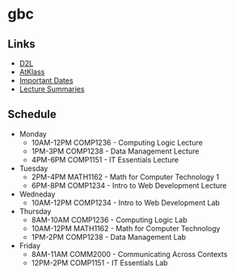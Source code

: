 # gbc
## Links
- [D2L](https://learn.georgebrown.ca)
- [AtKlass](https://app.atklass.com)
- [Important Dates](https://www.georgebrown.ca/current-students/important-dates?term=27246&category=131)
- [Lecture Summaries](comp1238.md)

## Schedule
- Monday
  - 10AM-12PM COMP1236 - Computing Logic Lecture
  - 1PM-3PM COMP1238 - Data Management Lecture
  - 4PM-6PM COMP1151 - IT Essentials Lecture
- Tuesday
  - 2PM-4PM MATH1162 - Math for Computer Technology 1
  - 6PM-8PM COMP1234 - Intro to Web Development Lecture
- Wedneday
  - 10AM-12PM COMP1234 - Intro to Web Development Lab
- Thursday
  - 8AM-10AM COMP1236 - Computing Logic Lab
  - 10AM-12PM MATH1162 - Math for Computer Technology
  - 1PM-2PM COMP1238 - Data Management Lab
- Friday
  - 8AM-11AM COMM2000 - Communicating Across Contexts
  - 12PM-2PM COMP1151 - IT Essentials Lab
